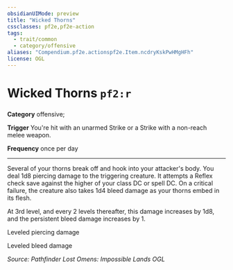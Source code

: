 ```yaml
---
obsidianUIMode: preview
title: "Wicked Thorns"
cssclasses: pf2e,pf2e-action
tags:
  - trait/common
  - category/offensive
aliases: "Compendium.pf2e.actionspf2e.Item.ncdryKskPwHMgHFh"
license: OGL
---
```

# Wicked Thorns `pf2:r`

### 

**Category** offensive; 




**Trigger** You're hit with an unarmed Strike or a Strike with a non-reach melee weapon.

**Frequency** once per day

* * *

Several of your thorns break off and hook into your attacker's body. You deal 1d8 piercing damage to the triggering creature. It attempts a Reflex check save against the higher of your class DC or spell DC. On a critical failure, the creature also takes 1d4 bleed damage as your thorns embed in its flesh.

At 3rd level, and every 2 levels thereafter, this damage increases by 1d8, and the persistent bleed damage increases by 1.

Leveled piercing damage

Leveled bleed damage

*Source: Pathfinder Lost Omens: Impossible Lands*
*OGL*